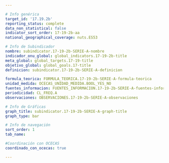 ```yaml
---

# Info genérica
target_id: '17.19.2b'
reporting_status: complete
data_non_statistical: false
indicator_sort_order: 17-19-2b-aa
national_geographical_coverage: nuts.ES53

# Info de Subindicador
nombre: subindicator.17-19-2b-SERIE-A-nombre
indicador_onu_global: global_indicators.17-19-2b-title
meta_global: global_targets.17-19-title
objetivo_global: global_goals.17-title
definicion: subindicator.17-19-2b-SERIE-A-definicion

formula_teorica: FORMULA_TEORICA.17-19-2b-SERIE-A-formula-teorica
unidad_medida: OCECAS_UNIDAD_MEDIDA.BOOL_YES_NO
fuentes_informacion: FUENTES_INFORMACION.17-19-2b-SERIE-A-fuentes-informacion
periodicidad: CL_FREQ.A
observaciones: OBSERVACIONES.17-19-2b-SERIE-A-observaciones

# Info de Gráficas
graph_title: subindicator.17-19-2b-SERIE-A-graph-title
graph_type: bar

# Info de navegación
sort_order: 1
tab_name:

#Coordinación con OCECAS
coordinado_con_ocecas: true

---
```


